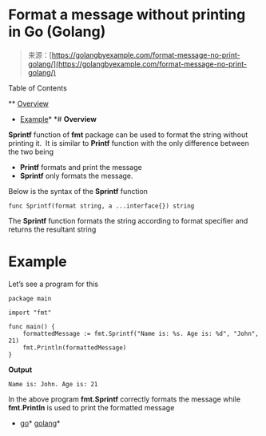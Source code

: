 <!--yml
category: 未分类
date: 2024-10-13 06:26:22
-->

# Format a message without printing in Go (Golang)

> 来源：[https://golangbyexample.com/format-message-no-print-golang/](https://golangbyexample.com/format-message-no-print-golang/)

Table of Contents

 **   [Overview](#Overview "Overview")
*   [Example](#Example "Example")*  *# **Overview**

**Sprintf** function of **fmt** package can be used to format the string without printing it.  It is similar to **Printf** function with the only difference between the two being

*   **Printf** formats and print the message
*   **Sprintf** only formats the message.

Below is the syntax of the **Sprintf** function

```
func Sprintf(format string, a ...interface{}) string
```

The **Sprintf** function formats the string according to format specifier and returns the resultant string

# **Example**

Let’s see a program for this

```
package main

import "fmt"

func main() {
    formattedMessage := fmt.Sprintf("Name is: %s. Age is: %d", "John", 21)
    fmt.Println(formattedMessage)
}
```

**Output**

```
Name is: John. Age is: 21
```

In the above program **fmt.Sprintf** correctly formats the message while **fmt.Println** is used to print the formatted message

*   [go](https://golangbyexample.com/tag/go/)*   [golang](https://golangbyexample.com/tag/golang/)*